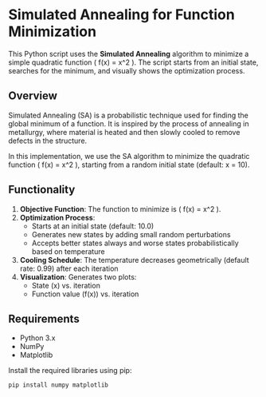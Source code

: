 # Simulated Annealing for Function Minimization

This Python script uses the **Simulated Annealing** algorithm to minimize a simple quadratic function \( f(x) = x^2 \). The script starts from an initial state, searches for the minimum, and visually shows the optimization process.

## Overview

Simulated Annealing (SA) is a probabilistic technique used for finding the global minimum of a function. It is inspired by the process of annealing in metallurgy, where material is heated and then slowly cooled to remove defects in the structure.

In this implementation, we use the SA algorithm to minimize the quadratic function \( f(x) = x^2 \), starting from a random initial state (default: x = 10).

## Functionality

1. **Objective Function**: The function to minimize is \( f(x) = x^2 \).
2. **Optimization Process**: 
   - Starts at an initial state (default: 10.0)
   - Generates new states by adding small random perturbations
   - Accepts better states always and worse states probabilistically based on temperature
3. **Cooling Schedule**: The temperature decreases geometrically (default rate: 0.99) after each iteration
4. **Visualization**: Generates two plots:
   - State (x) vs. iteration
   - Function value (f(x)) vs. iteration

## Requirements

- Python 3.x
- NumPy
- Matplotlib

Install the required libraries using pip:

```bash
pip install numpy matplotlib